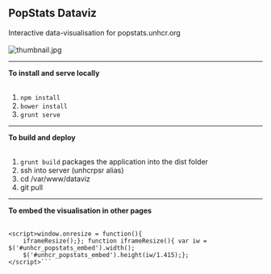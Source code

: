 ## PopStats Dataviz
Interactive data-visualisation for popstats.unhcr.org<br/><br/>
![thumbnail.jpg](https://raw.githubusercontent.com/unhcr/PopStats-Dataviz/master/app/images/thumbnail.jpg?token=ADCetdkw-t-vIT4f-uBdo-sqw0TGueFOks5WXXQJwA%3D%3D)

***

**To install and serve locally**<br/><br/>
1. `npm install`<br/>
2. `bower install`<br/>
3. `grunt serve`<br/>



***

**To build and deploy**<br/><br/>
1. `grunt build` packages the application into the dist folder<br/>
2. ssh into server (unhcrpsr alias)<br/>
3. cd /var/www/dataviz <br/>
4. git pull<br/>


***
**To embed the visualisation in other pages**<br/><br/>
```<iframe id="unhcr_popstats_embed" style="border: none" src="http://data.unhcr.org/popstats/index.html" width="100%" onload='javascript:iframeResize();'></iframe>
<script>window.onresize = function(){
    iframeResize();}; function iframeResize(){ var iw = $('#unhcr_popstats_embed').width();
    $('#unhcr_popstats_embed').height(iw/1.415);}; 
</script>```
